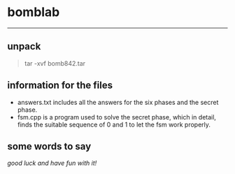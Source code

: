 # bomblab
---
## unpack
> tar -xvf bomb842.tar

## information for the files
* answers.txt includes all the answers for the six phases and the secret phase.
* fsm.cpp is a program used to solve the secret phase, which in detail, finds the suitable sequence of 0 and 1 to let the fsm work properly.

## some words to say
_good luck and have fun with it!_